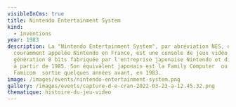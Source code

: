 ```yaml
---
visibleInCms: true
title: Nintendo Entertainment System
kind:
  - inventions
year: 1983
description: La "Nintendo Entertainment System", par abréviation NES, également
  couramment appelée Nintendo en France, est une console de jeux vidéo de
  génération 8 bits fabriquée par l'entreprise japonaise Nintendo et distribuée
  à partir de 1985. Son équivalent japonais est la Family Computer  ou
  Famicom  sortie quelques années avant, en 1983.
image: /images/events/nintendo-entertainment-system.png
gallery: /images/events/capture-d-e-cran-2022-03-23-a-12.45.32.png
thematique: histoire-du-jeu-video
---
```

